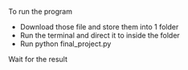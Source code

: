 To run the program

- Download those file and store them into 1 folder
- Run the terminal and direct it to inside the folder
- Run python final_project.py

Wait for the result